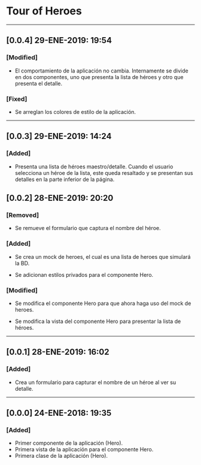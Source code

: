 # Tour of Heroes
----
## [0.0.4] 29-ENE-2019: 19:54
### [Modified]
* El comportamiento de la aplicación no cambia. Internamente se divide en dos componentes, uno que presenta la lista de héroes y otro que presenta el detalle.

### [Fixed]
* Se arreglan los colores de estilo de la aplicación.

----

## [0.0.3] 29-ENE-2019: 14:24
### [Added]
* Presenta una lista de héroes maestro/detalle. Cuando el usuario selecciona un héroe de la lista, este queda resaltado y se presentan sus detalles en la parte inferior de la página.


## [0.0.2] 28-ENE-2019: 20:20
### [Removed]
* Se remueve el formulario que captura el nombre del héroe.

### [Added]
* Se crea un mock de heroes, el cual es una lista de heroes que simulará la BD.

* Se adicionan estilos privados para el componente Hero.

### [Modified]
* Se modifica el componente Hero para que ahora haga uso del mock de heroes.

* Se modifica la vista del componente Hero para presentar la lista de héroes.
----

## [0.0.1] 28-ENE-2019: 16:02
### [Added]
* Crea un formulario para capturar el nombre de un héroe al ver su detalle.
----

## [0.0.0] 24-ENE-2018: 19:35
### [Added]
* Primer componente de la aplicación (Hero).
* Primera vista de la aplicación para el componente Hero.
* Primera clase de la aplicación (Hero).

